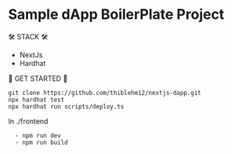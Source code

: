 # Sample dApp BoilerPlate Project

🛠️ STACK 🛠️
  - NextJs
  - Hardhat
  
 🚀 GET STARTED 🚀

```shell
git clone https://github.com/thiblehm12/nextjs-dapp.git
npx hardhat test
npx hardhat run scripts/deploy.ts
```

In ./frontend

```shell
  - npm run dev
  - npm run build
```
